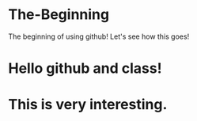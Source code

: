 # The-Beginning
The beginning of using github! Let's see how this goes!
# Hello github and class!
# This is very interesting.
